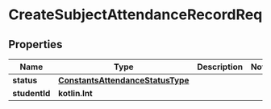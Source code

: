 
# CreateSubjectAttendanceRecordReq

## Properties
| Name | Type | Description | Notes |
| ------------ | ------------- | ------------- | ------------- |
| **status** | [**ConstantsAttendanceStatusType**](ConstantsAttendanceStatusType.md) |  |  |
| **studentId** | **kotlin.Int** |  |  |



